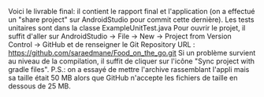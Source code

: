 Voici le livrable final: il contient le rapport final et l'application (on a effectué un "share project" sur AndroidStudio pour commit cette dernière).
Les tests unitaires sont dans la classe ExampleUnitTest.java
Pour ouvrir le projet, il suffit d'aller sur AndroidStudio -> File -> New -> Project from Version Control -> GitHub et de renseigner le Git Repository URL : https://github.com/saraedmane/Food_on_the_go.git
Si un problème survient au niveau de la compilation, il suffit de cliquer sur l'icône "Sync project with gradle files".
P.S.: on a essayé de mettre l'archive rassemblant l'appli mais sa taille était 50 MB alors que GitHub n'accepte les fichiers de taille en dessous de 25 MB.
